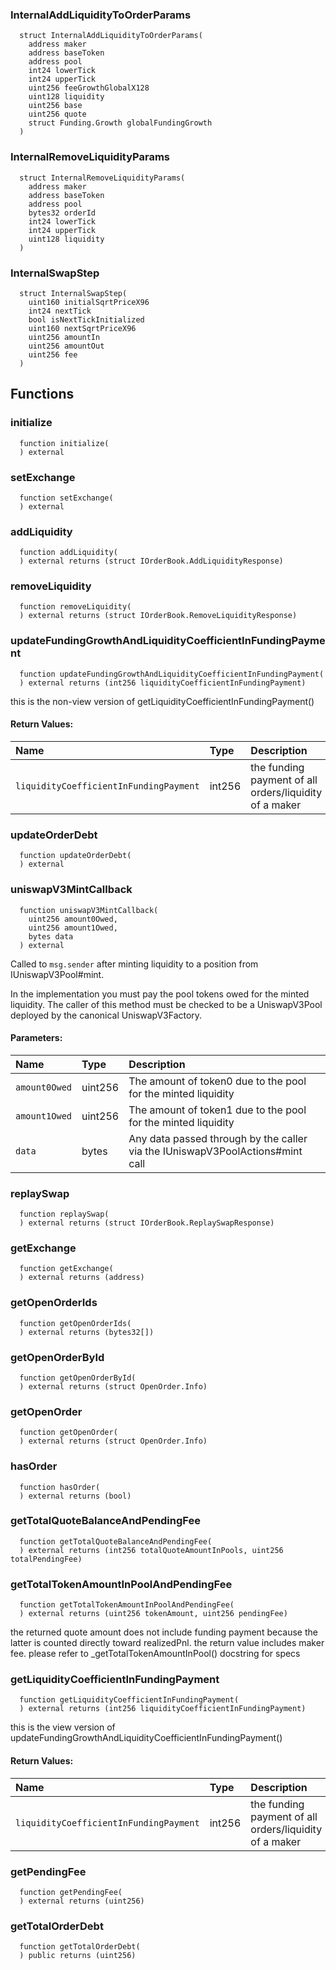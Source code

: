 ### InternalAddLiquidityToOrderParams
```solidity
  struct InternalAddLiquidityToOrderParams(
    address maker
    address baseToken
    address pool
    int24 lowerTick
    int24 upperTick
    uint256 feeGrowthGlobalX128
    uint128 liquidity
    uint256 base
    uint256 quote
    struct Funding.Growth globalFundingGrowth
  )
```



### InternalRemoveLiquidityParams
```solidity
  struct InternalRemoveLiquidityParams(
    address maker
    address baseToken
    address pool
    bytes32 orderId
    int24 lowerTick
    int24 upperTick
    uint128 liquidity
  )
```



### InternalSwapStep
```solidity
  struct InternalSwapStep(
    uint160 initialSqrtPriceX96
    int24 nextTick
    bool isNextTickInitialized
    uint160 nextSqrtPriceX96
    uint256 amountIn
    uint256 amountOut
    uint256 fee
  )
```




## Functions
### initialize
```solidity
  function initialize(
  ) external
```




### setExchange
```solidity
  function setExchange(
  ) external
```




### addLiquidity
```solidity
  function addLiquidity(
  ) external returns (struct IOrderBook.AddLiquidityResponse)
```




### removeLiquidity
```solidity
  function removeLiquidity(
  ) external returns (struct IOrderBook.RemoveLiquidityResponse)
```




### updateFundingGrowthAndLiquidityCoefficientInFundingPayment
```solidity
  function updateFundingGrowthAndLiquidityCoefficientInFundingPayment(
  ) external returns (int256 liquidityCoefficientInFundingPayment)
```

this is the non-view version of getLiquidityCoefficientInFundingPayment()


#### Return Values:
| Name                           | Type          | Description                                                                  |
| :----------------------------- | :------------ | :--------------------------------------------------------------------------- |
|`liquidityCoefficientInFundingPayment` | int256 | the funding payment of all orders/liquidity of a maker
### updateOrderDebt
```solidity
  function updateOrderDebt(
  ) external
```




### uniswapV3MintCallback
```solidity
  function uniswapV3MintCallback(
    uint256 amount0Owed,
    uint256 amount1Owed,
    bytes data
  ) external
```
Called to `msg.sender` after minting liquidity to a position from IUniswapV3Pool#mint.

In the implementation you must pay the pool tokens owed for the minted liquidity.
The caller of this method must be checked to be a UniswapV3Pool deployed by the canonical UniswapV3Factory.

#### Parameters:
| Name                           | Type          | Description                                                                  |
| :----------------------------- | :------------ | :--------------------------------------------------------------------------- |
|`amount0Owed` | uint256 | The amount of token0 due to the pool for the minted liquidity
|`amount1Owed` | uint256 | The amount of token1 due to the pool for the minted liquidity
|`data` | bytes | Any data passed through by the caller via the IUniswapV3PoolActions#mint call

### replaySwap
```solidity
  function replaySwap(
  ) external returns (struct IOrderBook.ReplaySwapResponse)
```




### getExchange
```solidity
  function getExchange(
  ) external returns (address)
```




### getOpenOrderIds
```solidity
  function getOpenOrderIds(
  ) external returns (bytes32[])
```




### getOpenOrderById
```solidity
  function getOpenOrderById(
  ) external returns (struct OpenOrder.Info)
```




### getOpenOrder
```solidity
  function getOpenOrder(
  ) external returns (struct OpenOrder.Info)
```




### hasOrder
```solidity
  function hasOrder(
  ) external returns (bool)
```




### getTotalQuoteBalanceAndPendingFee
```solidity
  function getTotalQuoteBalanceAndPendingFee(
  ) external returns (int256 totalQuoteAmountInPools, uint256 totalPendingFee)
```




### getTotalTokenAmountInPoolAndPendingFee
```solidity
  function getTotalTokenAmountInPoolAndPendingFee(
  ) external returns (uint256 tokenAmount, uint256 pendingFee)
```

the returned quote amount does not include funding payment because
     the latter is counted directly toward realizedPnl.
     the return value includes maker fee.
     please refer to _getTotalTokenAmountInPool() docstring for specs


### getLiquidityCoefficientInFundingPayment
```solidity
  function getLiquidityCoefficientInFundingPayment(
  ) external returns (int256 liquidityCoefficientInFundingPayment)
```

this is the view version of updateFundingGrowthAndLiquidityCoefficientInFundingPayment()


#### Return Values:
| Name                           | Type          | Description                                                                  |
| :----------------------------- | :------------ | :--------------------------------------------------------------------------- |
|`liquidityCoefficientInFundingPayment` | int256 | the funding payment of all orders/liquidity of a maker
### getPendingFee
```solidity
  function getPendingFee(
  ) external returns (uint256)
```




### getTotalOrderDebt
```solidity
  function getTotalOrderDebt(
  ) public returns (uint256)
```





